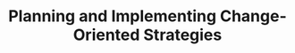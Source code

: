 ---
layout: single_embed_slide
title: "Planning and Implementing Change-Oriented Strategies"
presentation_id: ZtV0P7
canonical_url: /presentations/ZtV0P7/
slides:
  - slide_name: ../deck-3977-large-0.jpeg
    slide_thumbnail: ../deck-3977-thumb-0.jpeg
    slide_text: >
      <p>PLANNING 1
      2
      3
      4
      5
      Planning and Implementing Change-Oriented Strategies Implementing the Planed Change Process Fall 2019
      SOWK 486 Jacob Campbell, LICSW Heritage University</p>
      
  - slide_name: ../deck-3977-large-1.jpeg
    slide_thumbnail: ../deck-3977-thumb-1.jpeg
    slide_text: >
      <p>The Office: Birthday Party Planning
      PLANNING 1
      2
      3
      4
      5
      Fall 2019 SOWK 486 Jacob Campbell, LICSW — Heritage University</p>
      
  - slide_name: ../deck-3977-large-2.jpeg
    slide_thumbnail: ../deck-3977-thumb-2.jpeg
    slide_text: >
      <p>Failing to plan… is planning to fail PLANNING 1
      2
      3
      4
      5
      Fall 2019 SOWK 486 Jacob Campbell, LICSW — Heritage University</p>
      
  - slide_name: ../deck-3977-large-3.jpeg
    slide_thumbnail: ../deck-3977-thumb-3.jpeg
    slide_text: >
      <p>Agenda
      ✤
      Information about goals
      ✤
      The 8 steps to planning
      ✤
      Practice doing the planning process
      PLANNING 1
      2
      3
      4
      5
      Fall 2019 SOWK 486 Jacob Campbell, LICSW — Heritage University</p>
      
  - slide_name: ../deck-3977-large-4.jpeg
    slide_thumbnail: ../deck-3977-thumb-4.jpeg
    slide_text: >
      <p>Linkages in the Planned Changed Process
      Targeted Concerns
      Assessment
      Goals (Hepworth et al., 2017)
      PLANNING 1
      2
      3
      4
      5
      Fall 2019 SOWK 486 Jacob Campbell, LICSW — Heritage University</p>
      
  - slide_name: ../deck-3977-large-5.jpeg
    slide_thumbnail: ../deck-3977-thumb-5.jpeg
    slide_text: >
      <p>Purpose and Function of Goals Attainment
      Priority Concern starting point
      PLANNING 1
      Task or Objective incremental action steps 2
      3
      4
      5
      (Hepworth et al., 2017) Fall 2019 SOWK 486 Jacob Campbell, LICSW — Heritage University</p>
      
  - slide_name: ../deck-3977-large-6.jpeg
    slide_thumbnail: ../deck-3977-thumb-6.jpeg
    slide_text: >
      <p>Factors Influencing Goal Development
      Client Participation Resources and Supports
      Values and Beliefs Involuntary Status
      Environmental Conditions
      (Hepworth et al., 2017)
      PLANNING 1
      2
      3
      4
      5
      Fall 2019 SOWK 486 Jacob Campbell, LICSW — Heritage University</p>
      
  - slide_name: ../deck-3977-large-7.jpeg
    slide_thumbnail: ../deck-3977-thumb-7.jpeg
    slide_text: >
      <p>Cognitive functioning
      Overt Emotional functioning Covert
      Behavioral change
      shared Reciprocal
      (Hepworth et al., 2017)
      PLANNING 1
      2
      3
      4
      5
      Fall 2019 SOWK 486 Jacob Campbell, LICSW — Heritage University</p>
      
  - slide_name: ../deck-3977-large-8.jpeg
    slide_thumbnail: ../deck-3977-thumb-8.jpeg
    slide_text: >
      <p>Strategies for Developing Goals with Involuntary Clients
      Let’s Make a Deal
      Motivational Congruence
      Agreeable Mandate
      Getting Rid of the Mandate (Hepworth et al., 2017)
      PLANNING 1
      2
      3
      4
      5
      Fall 2019 SOWK 486 Jacob Campbell, LICSW — Heritage University</p>
      
  - slide_name: ../deck-3977-large-9.jpeg
    slide_thumbnail: ../deck-3977-thumb-9.jpeg
    slide_text: >
      <p>Steps in the Planning Process Work with your client Prioritize Problems Translate Problems into Needs Evaluate Levels of Intervention Establish Goals Specify Objectives Specify Action Steps Formalize a Contract PLANNING 1
      2
      3
      4
      5
      (Kirst-Ashman &amp; Hulll, 2015) Fall 2019 SOWK 486 Jacob Campbell, LICSW — Heritage University</p>
      
  - slide_name: ../deck-3977-large-10.jpeg
    slide_thumbnail: ../deck-3977-thumb-10.jpeg
    slide_text: >
      <p>Steps in the Planning Process Work with your client Prioritize Problems Translate Problems into Needs
      •Creating Buy-in
      Evaluate Levels of Intervention
      •Developing self-efficacy
      Establish Goals Specify Objectives Specify Action Steps Formalize a Contract
      PLANNING 1
      2
      3
      4
      5
      (Kirst-Ashman &amp; Hulll, 2015) Fall 2019 SOWK 486 Jacob Campbell, LICSW — Heritage University</p>
      
  - slide_name: ../deck-3977-large-11.jpeg
    slide_thumbnail: ../deck-3977-thumb-11.jpeg
    slide_text: >
      <p>Steps in the Planning Process Work with your client Prioritize Problems
      •Contemplating change
      Translate Problems into Needs
      •Clearly understandable
      Evaluate Levels of Intervention Establish Goals
      •Realistic
      Specify Objectives Specify Action Steps Formalize a Contract
      PLANNING 1
      2
      3
      4
      5
      (Kirst-Ashman &amp; Hulll, 2015) Fall 2019 SOWK 486 Jacob Campbell, LICSW — Heritage University</p>
      
  - slide_name: ../deck-3977-large-12.jpeg
    slide_thumbnail: ../deck-3977-thumb-12.jpeg
    slide_text: >
      <p>Steps in the Planning Process S pecific M easurable A ttainable R elavant T ime-bound PLANNING 1
      Work with your client Prioritize Problems Translate Problems into Needs Evaluate Levels of Intervention Establish Goals Specify Objectives Specify Action Steps Formalize a Contract 2
      3
      4
      5
      (Duran, 1981)
      Fall 2019 SOWK 486 Jacob Campbell, LICSW — Heritage University</p>
      
  - slide_name: ../deck-3977-large-13.jpeg
    slide_thumbnail: ../deck-3977-thumb-13.jpeg
    slide_text: >
      <p>Steps in the Planning Process Work with your client
      1.Identify problems
      Prioritize Problems
      2.Restate in behavioral terms
      Translate Problems into Needs Evaluate Levels of Intervention
      3.Evaluate client priorities
      Establish Goals
      4.Develop an initial agreement
      Specify Objectives Specify Action Steps Formalize a Contract
      PLANNING 1
      2
      3
      4
      5
      (Kirst-Ashman &amp; Hulll, 2015) Fall 2019 SOWK 486 Jacob Campbell, LICSW — Heritage University</p>
      
  - slide_name: ../deck-3977-large-14.jpeg
    slide_thumbnail: ../deck-3977-thumb-14.jpeg
    slide_text: >
      <p>Steps in the Planning Process •Problems of social transition
      •Interpersonal conflict
      •Psychological and behavior problems
      •Dissatisfaction in social relations
      •Inadequate resources
      •Problems with formal organizations
      •Problems in decision making
      •Problems in role performance
      PLANNING 1
      2
      3
      •Cultural and religious conflicts 4
      5
      (Kirst-Ashman &amp; Hulll, 2015) Fall 2019 SOWK 486 Jacob Campbell, LICSW — Heritage University</p>
      
  - slide_name: ../deck-3977-large-15.jpeg
    slide_thumbnail: ../deck-3977-thumb-15.jpeg
    slide_text: >
      <p>Steps in the Planning Process Work with your client Prioritize Problems Translate Problems into Needs
      Fulfillment
      Evaluate Levels of Intervention
      Sense of Wellbeing
      Establish Goals
      Basic Needs
      Specify Objectives Specify Action Steps Formalize a Contract
      PLANNING 1
      2
      3
      4
      5
      (Kirst-Ashman &amp; Hulll, 2015) Fall 2019 SOWK 486 Jacob Campbell, LICSW — Heritage University</p>
      
  - slide_name: ../deck-3977-large-16.jpeg
    slide_thumbnail: ../deck-3977-thumb-16.jpeg
    slide_text: >
      <p>Steps in the Planning Process Self-actualization
      Esteem Love and belonging Safety needs Physiological needs (Maslow, 1943)
      PLANNING 1
      2
      3
      4
      5
      Fall 2019 SOWK 486 Jacob Campbell, LICSW — Heritage University</p>
      
  - slide_name: ../deck-3977-large-17.jpeg
    slide_thumbnail: ../deck-3977-thumb-17.jpeg
    slide_text: >
      <p>Steps in the Planning Process Unemployment
      Work with your client
      Employment
      Prioritize Problems
      Homelessness
      Place to live
      Depression
      Relief of symptoms
      Grief
      Grief management
      Poor performance at school
      Improved school performance, motivation, family stability
      PLANNING 1
      2
      3
      4
      5
      Translate Problems into Needs Evaluate Levels of Intervention Establish Goals Specify Objectives Specify Action Steps Formalize a Contract
      (Kirst-Ashman &amp; Hulll, 2015) Fall 2019 SOWK 486 Jacob Campbell, LICSW — Heritage University</p>
      
  - slide_name: ../deck-3977-large-18.jpeg
    slide_thumbnail: ../deck-3977-thumb-18.jpeg
    slide_text: >
      <p>Steps in the Planning Process 1.Focus on selected areas
      Work with your client Prioritize Problems
      2.Review from levels of interaction
      Translate Problems into Needs Evaluate Levels of Intervention
      3.Emphasize strengths
      Establish Goals Specify Objectives
      4.Evaluate strategies
      Specify Action Steps
      5.Make a decision PLANNING 1
      Formalize a Contract 2
      3
      4
      5
      (Kirst-Ashman &amp; Hulll, 2015) Fall 2019 SOWK 486 Jacob Campbell, LICSW — Heritage University</p>
      
  - slide_name: ../deck-3977-large-19.jpeg
    slide_thumbnail: ../deck-3977-thumb-19.jpeg
    slide_text: >
      <p>Steps in the Planning Process Work with your client
      •Suggest nature of intervention
      Prioritize Problems Translate Problems into Needs Evaluate Levels of Intervention
      •Defined goals
      Establish Goals
      •Clarify the purpose
      Specify Objectives Specify Action Steps
      •Broad statement
      Formalize a Contract PLANNING 1
      2
      3
      4
      5
      (Kirst-Ashman &amp; Hulll, 2015) Fall 2019 SOWK 486 Jacob Campbell, LICSW — Heritage University</p>
      
  - slide_name: ../deck-3977-large-20.jpeg
    slide_thumbnail: ../deck-3977-thumb-20.jpeg
    slide_text: >
      <p>Steps in the Planning Process Work with your client Prioritize Problems
      •Specific and measurable
      Translate Problems into Needs Evaluate Levels of Intervention
      •Clear
      Establish Goals
      •Complete
      Specify Objectives Specify Action Steps Formalize a Contract
      PLANNING 1
      2
      3
      4
      5
      (Kirst-Ashman &amp; Hulll, 2015) Fall 2019 SOWK 486 Jacob Campbell, LICSW — Heritage University</p>
      
  - slide_name: ../deck-3977-large-21.jpeg
    slide_thumbnail: ../deck-3977-thumb-21.jpeg
    slide_text: >
      <p>Steps in the Planning Process Work with your client Prioritize Problems
      •Who
      Translate Problems into Needs Evaluate Levels of Intervention
      •What
      Establish Goals
      •When
      Specify Objectives Specify Action Steps Formalize a Contract
      PLANNING 1
      2
      3
      4
      5
      (Kirst-Ashman &amp; Hulll, 2015) Fall 2019 SOWK 486 Jacob Campbell, LICSW — Heritage University</p>
      
  - slide_name: ../deck-3977-large-22.jpeg
    slide_thumbnail: ../deck-3977-thumb-22.jpeg
    slide_text: >
      <p>Steps in the Planning Process Work with your client
      •What will occur
      Prioritize Problems Translate Problems into Needs
      •Built with collaboration
      Evaluate Levels of Intervention
      •Contains all of the specifics of the plan
      Establish Goals Specify Objectives Specify Action Steps
      •Various formats
      Formalize a Contract PLANNING 1
      2
      3
      4
      5
      (Kirst-Ashman &amp; Hulll, 2015) Fall 2019 SOWK 486 Jacob Campbell, LICSW — Heritage University</p>
      
  - slide_name: ../deck-3977-large-23.jpeg
    slide_thumbnail: ../deck-3977-thumb-23.jpeg
    slide_text: >
      <p>Steps in the Planning Process •Helps clients work on their problems
      Work with your client Prioritize Problems Translate Problems into Needs
      •Clients feel empowered
      Evaluate Levels of Intervention
      •Reminds them of their agreements and responsibilities
      2
      3
      Specify Objectives Specify Action Steps
      •Assist in monitoring and evaluating PLANNING 1
      Establish Goals
      Formalize a Contract 4
      5
      (Kirst-Ashman &amp; Hulll, 2015) Fall 2019 SOWK 486 Jacob Campbell, LICSW — Heritage University</p>
      
  - slide_name: ../deck-3977-large-24.jpeg
    slide_thumbnail: ../deck-3977-thumb-24.jpeg
    slide_text: >
      <p>Steps in the Planning Process Work with your client Prioritize Problems
      •Written
      Translate Problems into Needs Evaluate Levels of Intervention
      •Oral
      Establish Goals
      •Implicit
      Specify Objectives Specify Action Steps Formalize a Contract
      PLANNING 1
      2
      3
      4
      5
      (Kirst-Ashman &amp; Hulll, 2015) Fall 2019 SOWK 486 Jacob Campbell, LICSW — Heritage University</p>
      
  - slide_name: ../deck-3977-large-25.jpeg
    slide_thumbnail: ../deck-3977-thumb-25.jpeg
    slide_text: >
      <p>Steps in the Planning Process Work with your client Prioritize Problems Translate Problems into Needs
      What does the end RESULT look like?
      Evaluate Levels of Intervention Establish Goals Specify Objectives Specify Action Steps Formalize a Contract
      PLANNING 1
      2
      3
      4
      5
      (Kirst-Ashman &amp; Hulll, 2015) Fall 2019 SOWK 486 Jacob Campbell, LICSW — Heritage University</p>
      
---